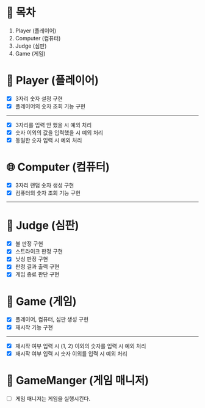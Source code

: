 # 📝 목차

1. Player (플레이어)
2. Computer (컴퓨터)
3. Judge (심판)
4. Game (게임)

# 👥 Player (플레이어)

- [X] 3자리 숫자 설정 구현
- [X] 플레이어의 숫자 조회 기능 구현

---

- [X] 3자리를 입력 안 했을 시 예외 처리
- [X] 숫자 이외의 값을 입력했을 시 예외 처리
- [X] 동일한 숫자 입력 시 예외 처리

# 🌐 Computer (컴퓨터)

- [X] 3자리 랜덤 숫자 생성 구현
- [X] 컴퓨터의 숫자 조회 기능 구현

---

# 🚩 Judge (심판)

- [X] 볼 판정 구현
- [X] 스트라이크 판정 구현
- [X] 낫싱 판정 구현
- [X] 판정 결과 출력 구현
- [X] 게임 종료 판단 구현

# 🚀 Game (게임)

- [X] 플레이어, 컴퓨터, 심판 생성 구현
- [X] 재시작 기능 구현

---

- [X] 재시작 여부 입력 시 (1, 2) 이외의 숫자를 입력 시 예외 처리
- [X] 재시작 여부 입력 시 숫자 이외를 입력 시 예외 처리

# 🚀 GameManger (게임 매니저)

- [ ] 게임 매니저는 게임을 실행시킨다.
